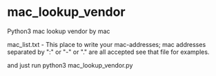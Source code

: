 # mac_lookup_vendor
Python3 mac lookup vendor by mac

mac_list.txt - This place to write your mac-addresses;
mac addresses separated by ":" or "-" or "." are all accepted
see that file for examples.

and just run 
python3 mac_lookup_vendor.py

